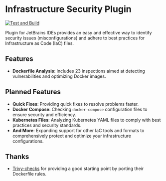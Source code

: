 # Infrastructure Security Plugin

[![Test and Build](https://github.com/NordCoderd/infrastructure-security/actions/workflows/gradle.yml/badge.svg)](https://github.com/NordCoderd/infrastructure-security/actions/workflows/gradle.yml)

<!-- Plugin description -->
Plugin for JetBrains IDEs provides an easy and effective way to identify security issues (misconfigurations) and adhere to best practices for Infrastructure as Code (IaC) files.

## Features
- **Dockerfile Analysis**: Includes 23 inspections aimed at detecting vulnerabilities and optimizing Docker images.

## Planned Features

- **Quick Fixes**: Providing quick fixes to resolve problems faster.
- **Docker Compose**: Checking `docker-compose` configuration files to ensure security and efficiency.
- **Kubernetes Files**: Analyzing Kubernetes YAML files to comply with best practices and security standards.
- **And More**: Expanding support for other IaC tools and formats to comprehensively protect and optimize your infrastructure configurations.

## Thanks
- [Trivy-checks](https://github.com/aquasecurity/trivy-checks/tree/main) for providing a good starting point by porting their Dockerfile rules.
<!-- Plugin description end -->
